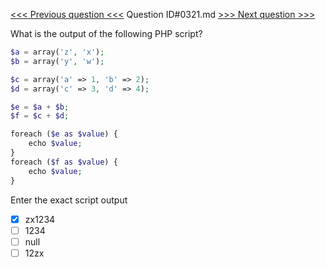 [<<< Previous question <<<](0320.md)  Question ID#0321.md  [>>> Next question >>>](0322.md) 

What is the output of the following PHP script?

```php
$a = array('z', 'x');
$b = array('y', 'w');

$c = array('a' => 1, 'b' => 2);
$d = array('c' => 3, 'd' => 4);

$e = $a + $b;
$f = $c + $d;

foreach ($e as $value) {
    echo $value;
}
foreach ($f as $value) {
    echo $value;
}
```
Enter the exact script output

- [x] zx1234
- [ ] 1234
- [ ] null
- [ ] 12zx
